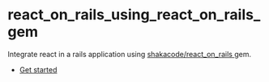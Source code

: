 # react_on_rails_using_react_on_rails_gem

Integrate react in a rails application using [shakacode/react_on_rails
](https://github.com/shakacode/react_on_rails/) gem.

- [Get started](https://github.com/shakacode/react_on_rails/#getting-started)
